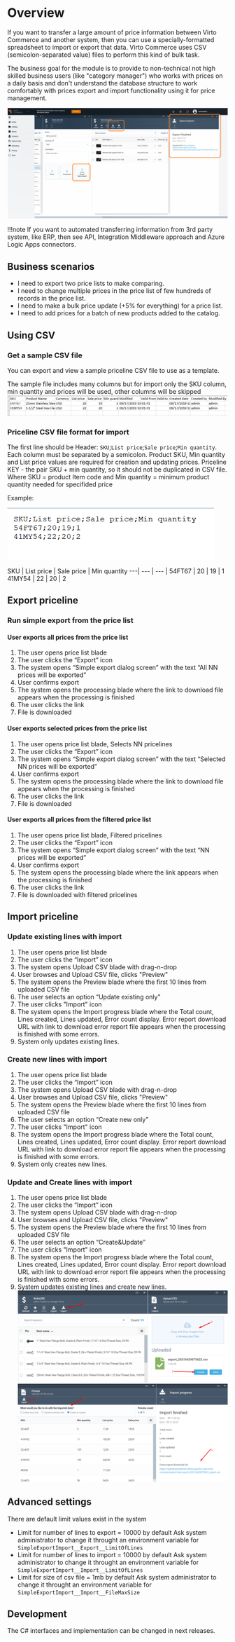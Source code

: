 # Overview
If you want to transfer a large amount of price information between Virto Commerce and another system,
then you can use a specially-formatted spreadsheet to import or export that data. Virto Commerce uses CSV (semicolon-separated value) files to perform this kind of bulk task.

The business goal for the module is to provide to non-technical not high skilled business users (like "category manager") who works with prices on a daily basis and don't understand the database structure to work comfortably with prices export and import functionality using it for price management.

![Main-Scree](media/main-screen.png)

!!!note
    If you want to automated transferring information from 3rd party system, like ERP, then see API, Integration Middleware approach and Azure Logic Apps connectors.


## Business scenarios
* I need to export two price lists to make comparing. 
* I need to change multiple prices in the price list of few hundreds of records in the price list.
* I need to make a bulk price update (+5% for everything) for a price list.
* I need to add prices for a batch of new products added to the catalog.

## Using CSV

### Get a sample CSV file
You can export and view a sample priceline CSV file to use as a template.

The sample file includes many columns but for import only the SKU column, min quantity and prices will be used, other columns will be skipped
![Main-Screen](media\Screenshot_12.png)

### Priceline CSV file format for import
The first line should be Header: `SKU`;`List price`;`Sale price`;`Min quantity`. Each column must be separated by a semicolon. Product SKU, Min quantity and List price values are required for creation and updating prices. Priceline KEY - the pair SKU + min quantity, so it should not be duplicated in CSV file. Where SKU = product Item code and Min quantity = minimum product quantity needed for specifided price

 Example:

 ![csv file](media\Screenshot_9.png)

SKU | List price | Sale price | Min quantity 
---| --- | --- |
54FT67 | 20 | 19 | 1
41MY54 | 22 | 20 | 2


## Export priceline
### Run simple export from the price list
#### User exports all prices from the price list
1. The user opens price list blade
2. The user clicks the “Export” icon
3. The system opens “Simple export dialog screen” with the text “All NN prices will be exported”
4. User confirms export
5. The system opens the processing blade where the link to download file appears when the processing is finished
6. The user clicks the link
7. File is downloaded 
#### User exports selected prices from the price list
1. The user opens price list blade, Selects NN pricelines
2. The user clicks the “Export” icon
3. The system opens “Simple export dialog screen” with the text “Selected NN prices will be exported”
4. User confirms export
5. The system opens the processing blade where the link to download file appears when the processing is finished
6. The user clicks the link
7. File is downloaded
#### User exports all prices from the filtered price list
1. The user opens price list blade, Filtered pricelines
2. The user clicks the “Export” icon
3. The system opens “Simple export dialog screen” with the text “NN prices will be exported”
4. User confirms export
5. The system opens the processing blade where the link appears when the processing is finished
6. The user clicks the link
7. File is downloaded with filtered pricelines

## Import priceline                       
### Update existing lines with import
1. The user opens price list blade
2. The user clicks the “Import” icon
3. The system opens Upload CSV  blade with drag-n-drop
4. User browses and Upload CSV file, clicks "Preview"
5. The system opens the Preview blade where the first 10 lines from uploaded CSV file
6. The user selects an option “Update existing only”
6. The user clicks "Import" icon
5. The system opens the Import progress blade where the Total count, Lines created, Lines updated, Error count display. Error report download URL with link to download error report file appears when the processing is finished with some errors.
6. System only updates existing lines.

### Create new lines with import
1. The user opens price list blade
2. The user clicks the “Import” icon
3. The system opens Upload CSV  blade with drag-n-drop
4. User browses and Upload CSV file, clicks "Preview"
5. The system opens the Preview blade where the first 10 lines from uploaded CSV file
6. The user selects an option “Create new only”
6. The user clicks "Import" icon
5. The system opens the Import progress blade where the Total count, Lines created, Lines updated, Error count display. Error report download URL with link to download error report file appears when the processing is finished with some errors.
6. System only creates new lines.

### Update and Create lines with import
1. The user opens price list blade
2. The user clicks the “Import” icon
3. The system opens Upload CSV  blade with drag-n-drop
4. User browses and Upload CSV file, clicks "Preview"
5. The system opens the Preview blade where the first 10 lines from uploaded CSV file
6. The user selects an option “Create&Update”
6. The user clicks "Import" icon
5. The system opens the Import progress blade where the Total count, Lines created, Lines updated, Error count display. Error report download URL with link to download error report file appears when the processing is finished with some errors.
6. System updates existing lines and create new lines.
![price import](media\Screenshot_3.png)
![price import](media\Screenshot_4.png)    

## Advanced settings
There are default limit values exist in the system

* Limit for number of lines to export = 10000 by default
Ask system administrator to change it throught an environment variable for `SimpleExportImport__Export__LimitOfLines`
* Limit for number of lines to import = 10000 by default
Ask system administrator to change it throught an environment variable for `SimpleExportImport__Import__LimitOfLines`
* Limit for size of csv file = 1mb by default
Ask system administrator to change it throught an environment variable for `SimpleExportImport__Import__FileMaxSize`

## Development
The C# interfaces and implementation can be changed in next releases.

